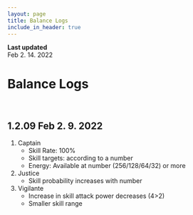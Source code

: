 ```yaml
---
layout: page
title: Balance Logs
include_in_header: true
---
```


**Last updated**  
Feb 2. 14. 2022

# Balance Logs

<br>

## 1.2.09 Feb 2. 9. 2022
1. Captain
     - Skill Rate: 100%
     - Skill targets: according to a number
     - Energy: Available at number (256/128/64/32) or more
2. Justice
     - Skill probability increases with number
3. Vigilante
     - Increase in skill attack power decreases (4>2)
     - Smaller skill range

